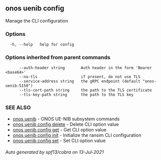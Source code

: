 ## onos uenib config

Manage the CLI configuration

### Options

```
  -h, --help   help for config
```

### Options inherited from parent commands

```
      --auth-header string       Auth header in the form 'Bearer <base64>'
      --no-tls                   if present, do not use TLS
      --service-address string   the gRPC endpoint (default "onos-uenib:5150")
      --tls-cert-path string     the path to the TLS certificate
      --tls-key-path string      the path to the TLS key
```

### SEE ALSO

* [onos uenib](onos_uenib.md)	 - ONOS UE-NIB subsystem commands
* [onos uenib config delete](onos_uenib_config_delete.md)	 - Delete CLI option value
* [onos uenib config get](onos_uenib_config_get.md)	 - Get CLI option value
* [onos uenib config init](onos_uenib_config_init.md)	 - Initialize the ransim CLI configuration
* [onos uenib config set](onos_uenib_config_set.md)	 - Set CLI option value

###### Auto generated by spf13/cobra on 13-Jul-2021
